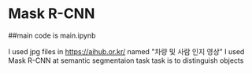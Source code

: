 # Mask R-CNN

##main code is main.ipynb

I used jpg files in https://aihub.or.kr/ named "차량 및 사람 인지 영상"
I used Mask R-CNN at semantic segmentaion task 
task is to distinguish objects 

